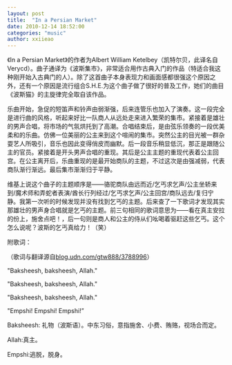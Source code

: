```yaml
---
layout: post
title:  "In a Persian Market"
date: 2010-12-14 18:52:00
categories: "music"
author: xxiieao
---
```


 《In a Persian Market》的作者为Albert William Ketelbey（凯特尔贝，此译名自Verycd）。曲子通译为《波斯集市》，非常适合用作古典入门的作品（特适合我这种刚开始入古典门的人）。除了这首曲子本身表现力和画面感都很强这个原因之外，还有一个原因是流行组合S.H.E.为这个曲子做了很好的普及工作，她们的曲目《波斯猫》的主旋律完全取自该作品。

乐曲开始，急促的短笛声和铃声由弱渐强，后来连管乐也加入了演奏。这一段完全是进行曲的风格，听起来好比一队商人从远处走来进入繁荣的集市。紧接着是雄壮的男声合唱，将市场的气氛烘托到了高潮。合唱结束后，是由弦乐领奏的一段优美柔和的乐曲。仿佛一位美丽的公主来到这个喧闹的集市。突然公主的目光被一群杂耍艺人所吸引，音乐也因此变得俏皮而幽默。后一段音乐稍显低沉，那正是跟随公主的官员。紧接着是开头男声合唱的重现。其后是公主主题的重现代表着公主回宫。在公主离开后，乐曲重现的是最开始商队的主题，不过这次是由强减弱，代表商队渐行渐远。最后集市渐渐归于平静。

维基上说这个曲子的主题顺序是——骆驼商队由远而近/乞丐求乞声/公主坐轿来到/魔术师和弄蛇者表演/酋长行列经过/乞丐求乞声/公主回宫/商队远去/复归宁静。我第一次听的时候发现并没有找到乞丐的主题。后来查了一下歌词才发现其实那雄壮的男声身合唱就是乞丐的主题。前三句相同的歌词意思为——看在真主安拉的份上，施舍点吧！，后一句则是商人和公主的侍从们吆喝着驱赶这些乞丐。这个怎么说呢？波斯的乞丐真给力！（笑）

附歌词：

（歌词与翻译源自[blog.udn.com/gtw888/3788996](http://blog.udn.com/gtw888/3788996)）

"Baksheesh, baksheesh, Allah."

"Baksheesh, baksheesh, Allah."

"Baksheesh, baksheesh, Allah."

"Empshi! Empshi! Empshi!”

Baksheesh: 礼物（波斯语）。中东习俗，意指施舍、小费、贿赂，视场合而定。

Allah:真主。

Empshi:逃脱，脱身。